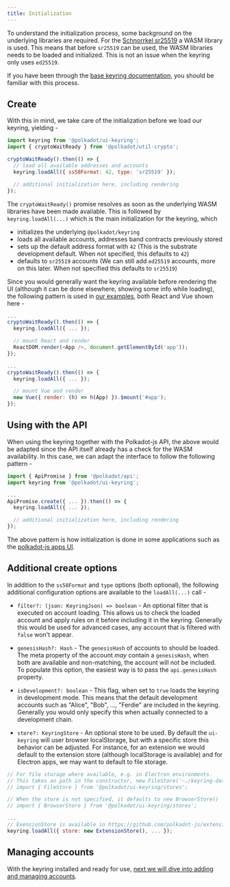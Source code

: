 ```yaml
---
title: Initialization
---
```


To understand the initialization process, some background on the underlying libraries are required. For the [Schnorrkel sr25519](https://github.com/w3f/schnorrkel) a WASM library is used. This means that before `sr25519` can be used, the WASM libraries needs to be loaded and initialized. This is not an issue when the keyring only uses `ed25519`.

If you have been through the [base keyring documentation](../../keyring/start), you should be familiar with this process.


## Create

With this in mind, we take care of the initialization before we load our keyring, yielding -

```js
import keyring from '@polkadot/ui-keyring';
import { cryptoWaitReady } from '@polkadot/util-crypto';

cryptoWaitReady().then(() => {
  // load all available addresses and accounts
  keyring.loadAll({ ss58Format: 42, type: 'sr25519' });

  // additional initialization here, including rendering
});
```

The `cryptoWaitReady()` promise resolves as soon as the underlying WASM libraries have been made available. This is followed by `keyring.loadAll(...)` which is the main initialization for the keyring, which

- initializes the underlying `@polkadot/keyring`
- loads all available accounts, addresses band contracts previously stored
- sets up the default address format with `42` (This is the substrate development default. When not specified, this defaults to `42`)
- defaults to `sr25519` accounts (We can still add `ed25519` accounts, more on this later. When not specified this defaults to `sr25519`)

Since you would generally want the keyring available before rendering the UI (although it can be done elsewhere, showing some info while loading), the following pattern is used in [our examples](https://github.com/polkadot-js/ui), both React and Vue shown here -

```js
...
cryptoWaitReady().then(() => {
  keyring.loadAll({ ... });

  // mount React and render
  ReactDOM.render(<App />, document.getElementById('app'));
});
```

```js
...
cryptoWaitReady().then(() => {
  keyring.loadAll({ ... });

  // mount Vue and render
  new Vue({ render: (h) => h(App) }).$mount('#app');
});
```


## Using with the API

When using the keyring together with the Polkadot-js API, the above would be adapted since the API itself already has a check for the WASM availability. In this case, we can adapt the interface to follow the following pattern -

```js
import { ApiPromise } from '@polkadot/api';
import keyring from '@polkadot/ui-keyring';

...
ApiPromise.create({ ... }).then(() => {
  keyring.loadAll({ ... });

  // additional initialization here, including rendering
});
```

The above pattern is how initialization is done in some applications such as the [polkadot-js apps UI](https://polkadot.js.org/apps/).


## Additional create options

In addition to the `ss58Format` and `type` options (both optional), the following additional configuration options are available to the `loadAll(...)` call -

- `filter?: (json: KeyringJson) => boolean` - An optional filter that is executed on account loading. This allows us to check the loaded account and apply rules on it before including it in the keyring. Generally this would be used for advanced cases, any account that is filtered with `false` won't appear.

- `genesisHash?: Hash` - The `genesisHash` of accounts to should be loaded. The meta property of the account _may_ contain a `genesisHash`, when both are available and non-matching, the account will not be included. To populate this option, the easiest way is to pass the `api.genesisHash` property.

- `isDevelopment?: boolean` - This flag, when set to `true` loads the keyring in development mode. This means that the default development accounts such as "Alice", "Bob", ..., "Ferdie" are included in the keyring. Generally you would only specify this when  actually connected to a development chain.

- `store?: KeyringStore` - An optional store to be used. By default the `ui-keyring` will user browser localStorage, but with a specific store this behavior can be adjusted. For instance, for an extension we would default to the extension store (although localStorage is available) and for Electron apps, we may want to default to file storage.

```js
// For file storage where available, e.g. in Electron environments.
// This takes an path in the constructor, new FileStore('~./keyring-data')
// import { FileStore } from '@polkadot/ui-keyring/stores';

// When the store is not specified, it defaults to new BrowserStore()
// import { BrowserStore } from '@polkadot/ui-keyring/stores';

...
// ExensionStore is available in https://github.com/polkadot-js/extension
keyring.loadAll({ store: new ExtensionStore(), ... });
```


## Managing accounts

With the keyring installed and ready for use, [next we will dive into adding and managing accounts](accounts.md).
